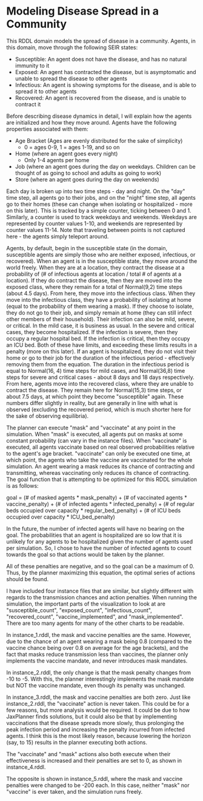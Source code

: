 # Modeling Disease Spread in a Community

This RDDL domain models the spread of disease in a community. Agents, in this domain, move through the following SEIR states:

 - Susceptible: An agent does not have the disease, and has no natural immunity to it
 - Exposed: An agent has contracted the disease, but is asymptomatic and unable to spread the disease to other agents
 - Infectious: An agent is showing symptoms for the disease, and is able to spread it to other agents
 - Recovered: An agent is recovered from the disease, and is unable to contract it

Before describing disease dynamics in detail, I will explain how the agents are initialized and how they move around. Agents have the following properties associated with them:

 - Age Bracket (Ages are evenly distributed for the sake of simplicity)
     - 0 = ages 0-9, 1 = ages 1-19, and so on
 - Home (where an agent goes every night)
	 - Only 1-4 agents per home
 - Job (where an agent goes during the day on weekdays. Children can be thought of as going to school and adults as going to work)
 - Store (where an agent goes during the day on weekends)

Each day is broken up into two time steps - day and night. On the "day" time step, all agents go to their jobs, and on the "night" time step, all agents go to their homes (these can change when isolating or hospitalized - more on this later). This is tracked by a simple counter, ticking between 0 and 1. Similarly, a counter is used to track weekdays and weekends. Weekdays are represented by counter values 1-10, and weekends are represented by counter values 11-14. Note that traveling between points is not captured here - the agents simply teleport around.

Agents, by default, begin in the susceptible state (in the domain, susceptible agents are simply those who are neither exposed, infectious, or recovered). When an agent is in the susceptible state, they move around the world freely. When they are at a location, they contract the disease at a probability of (# of infectious agents at location / total # of agents at a location). If they do contract the disease, then they are moved into the exposed class, where they remain for a total of Normal(9,2) time steps (about 4.5 days). From here, they move into the infectious class. When they move into the infectious class, they have a probability of isolating at home (equal to the probability of them wearing a mask). If they choose to isolate, they do not go to their job, and simply remain at home (they can still infect other members of their household). Their infection can also be mild, severe, or critical. In the mild case, it is business as usual. In the severe and critical cases, they become hospitalized. If the infection is severe, then they occupy a regular hospital bed. If the infection is critical, then they occupy an ICU bed. Both of these have limits, and exceeding these limits results in a penalty (more on this later). If an agent is hospitalized, they do not visit their home or go to their job for the duration of the infectious period - effectively removing them from the equation. The duration in the infectious period is equal to Normal(16, 4) time steps for mild cases, and Normal(36,8) time steps for severe and critical cases - about 8 days and 18 days respectively. From here, agents move into the recovered class, where they are unable to contract the disease. They remain here for Normal(15,3) time steps, or about 7.5 days, at which point they become "susceptible" again. These numbers differ slightly in reality, but are generally in line with what is observed (excluding the recovered period, which is much shorter here for the sake of observing equilibria). 

The planner can execute "mask" and "vaccinate" at any point in the simulation. When "mask" is executed, all agents put on masks at some constant probability (can vary in the instance files). When "vaccinate" is executed, all agents vaccinate based on real observed probabilities relative to the agent's age bracket. "vaccinate" can only be executed one time, at which point, the agents who take the vaccine are vaccinated for the whole simulation. An agent wearing a mask reduces its chance of contracting and transmitting, whereas vaccinating only reduces its chance of contracting. The goal function that is attempting to be optimized for this RDDL simulation is as follows:

goal = (# of masked agents * mask_penalty) 
		   + (# of vaccinated agents * vaccine_penalty) 
          + (# of infected agents * infected_penalty)
          + (# of regular beds occupied over capacity * regular_bed_penalty)
          + (# of ICU beds occupied over capacity * ICU_bed_penalty)

In the future, the number of infected agents will have no bearing on the goal. The probabilities that an agent is hospitalized are so low that it is unlikely for any agents to be hospitalized given the number of agents used per simulation. So, I chose to have the number of infected agents to count towards the goal so that actions would be taken by the planner.

All of these penalties are negative, and so the goal can be a maximum of 0. Thus, by the planner maximizing this equation, the optimal series of actions should be found.

I have included four instance files that are similar, but slightly different with regards to the transmission chances and action penalties. When running the simulation, the important parts of the visualization to look at are "susceptible_count", "exposed_count", "infectious_count", "recovered_count", "vaccine_implemented", and "mask_implemented". There are too many agents for many of the other charts to be readable.

In instance_1.rddl, the mask and vaccine penalties are the same. However, due to the chance of an agent wearing a mask being 0.8 (compared to the vaccine chance being over 0.8 on average for the age brackets), and the fact that masks reduce transmission less than vaccines, the planner only implements the vaccine mandate, and never introduces mask mandates.

In instance_2.rddl, the only change is that the mask penalty changes from -10 to -5. With this, the planner interestingly implements the mask mandate but NOT the vaccine mandate, even though its penalty was unchanged.

In instance_3.rddl, the mask and vaccine penalties are both zero. Just like instance_2.rddl, the "vaccinate" action is never taken. This could be for a few reasons, but more analysis would be required. It could be due to how JaxPlanner finds solutions, but it could also be that by implementing vaccinations that the disease spreads more slowly, thus prolonging the peak infection period and increasing the penalty incurred from infected agents. I think this is the most likely reason, because lowering the horizon (say, to 15) results in the planner executing both actions.

The "vaccinate" and "mask" actions also both execute when their effectiveness is increased and their penalties are set to 0, as shown in instance_4.rddl.

The opposite is shown in instance_5.rddl, where the mask and vaccine penalties were changed to be -200 each. In this case, neither "mask" nor "vaccine" is ever taken, and the simulation runs freely.
